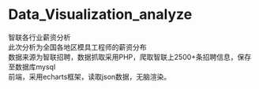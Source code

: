 # Data_Visualization_analyze
智联各行业薪资分析<br>
此次分析为全国各地区模具工程师的薪资分布<br>
数据来源为智联招聘，数据抓取采用PHP，爬取智联上2500+条招聘信息，保存至数据库mysql<br>
前端，采用echarts框架，读取json数据，无脑渲染。

